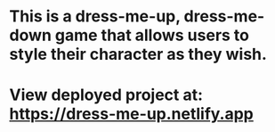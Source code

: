 # This is a dress-me-up, dress-me-down game that allows users to style their character as they wish.
# View deployed project at: https://dress-me-up.netlify.app
